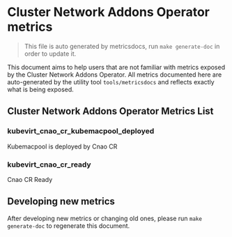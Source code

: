 # Cluster Network Addons Operator metrics
> This file is auto generated by metricsdocs, run `make generate-doc` in order to update it.

This document aims to help users that are not familiar with metrics exposed by the Cluster Network Addons Operator.
All metrics documented here are auto-generated by the utility tool `tools/metricsdocs` and reflects exactly what is being exposed.
## Cluster Network Addons Operator Metrics List
### kubevirt_cnao_cr_kubemacpool_deployed
Kubemacpool is deployed by Cnao CR
### kubevirt_cnao_cr_ready
Cnao CR Ready
## Developing new metrics
After developing new metrics or changing old ones, please run `make generate-doc` to regenerate this document.
